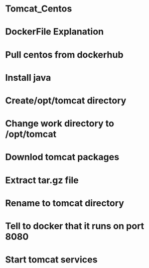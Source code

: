# Tomcat_Centos
# DockerFile Explanation


# Pull centos from dockerhub
# Install java
# Create/opt/tomcat directory
# Change work directory to /opt/tomcat
# Downlod tomcat packages
# Extract tar.gz file
# Rename to tomcat directory
# Tell to docker that it runs on port 8080
# Start tomcat services
